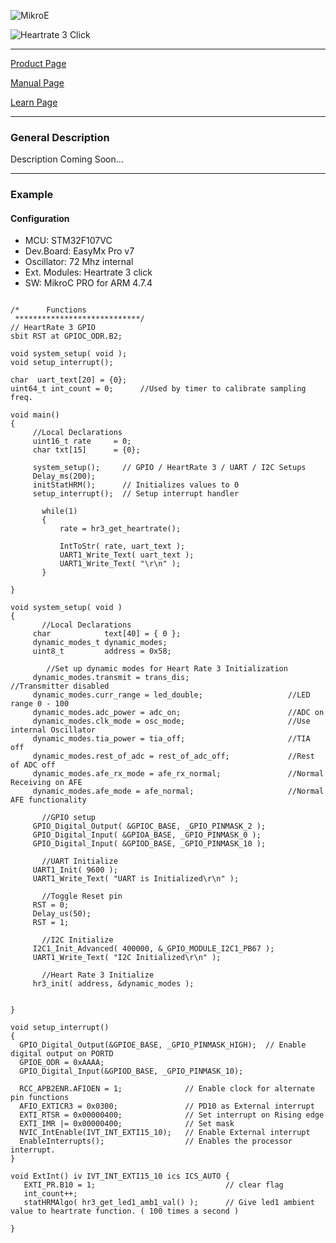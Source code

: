 ![MikroE](http://www.mikroe.com/img/designs/beta/logo_small.png)

![Heartrate 3 Click](http://cdn.mikroe.com/img/click/heart-rate-3/preview/heart-rate-3-click-thumb-02.png)

---
[Product Page](http://www.mikroe.com/click/heart-rate-3/)

[Manual Page](http://docs.mikroe.com/Heart_rate_3_click)

[Learn Page](http://learn.mikroe.com/microcontrollers-have-a-heart-too/)

---

### General Description

Description Coming Soon...


---

### Example

#### Configuration
* MCU:             STM32F107VC
* Dev.Board:       EasyMx Pro v7
* Oscillator:      72 Mhz internal
* Ext. Modules:    Heartrate 3 click
* SW:              MikroC PRO for ARM 4.7.4

```

/*      Functions
 ****************************/
// HeartRate 3 GPIO
sbit RST at GPIOC_ODR.B2;

void system_setup( void );
void setup_interrupt();

char  uart_text[20] = {0};
uint64_t int_count = 0;      //Used by timer to calibrate sampling freq.

void main()
{    
     //Local Declarations
     uint16_t rate     = 0;
     char txt[15]      = {0};

     system_setup();     // GPIO / HeartRate 3 / UART / I2C Setups
     Delay_ms(200);
     initStatHRM();      // Initializes values to 0
     setup_interrupt();  // Setup interrupt handler

       while(1)
       {   
           rate = hr3_get_heartrate();
           
           IntToStr( rate, uart_text );
           UART1_Write_Text( uart_text );
           UART1_Write_Text( "\r\n" );
       }

}

void system_setup( void )
{
       //Local Declarations
     char            text[40] = { 0 };
     dynamic_modes_t dynamic_modes;
     uint8_t         address = 0x58;
    
        //Set up dynamic modes for Heart Rate 3 Initialization
     dynamic_modes.transmit = trans_dis;                      //Transmitter disabled
     dynamic_modes.curr_range = led_double;                   //LED range 0 - 100
     dynamic_modes.adc_power = adc_on;                        //ADC on
     dynamic_modes.clk_mode = osc_mode;                       //Use internal Oscillator
     dynamic_modes.tia_power = tia_off;                       //TIA off
     dynamic_modes.rest_of_adc = rest_of_adc_off;             //Rest of ADC off
     dynamic_modes.afe_rx_mode = afe_rx_normal;               //Normal Receiving on AFE
     dynamic_modes.afe_mode = afe_normal;                     //Normal AFE functionality

       //GPIO setup
     GPIO_Digital_Output( &GPIOC_BASE, _GPIO_PINMASK_2 );
     GPIO_Digital_Input( &GPIOA_BASE, _GPIO_PINMASK_0 );
     GPIO_Digital_Input( &GPIOD_BASE, _GPIO_PINMASK_10 );

       //UART Initialize
     UART1_Init( 9600 );
     UART1_Write_Text( "UART is Initialized\r\n" );

       //Toggle Reset pin
     RST = 0;
     Delay_us(50);
     RST = 1;

       //I2C Initialize
     I2C1_Init_Advanced( 400000, &_GPIO_MODULE_I2C1_PB67 );
     UART1_Write_Text( "I2C Initialized\r\n" );

       //Heart Rate 3 Initialize
     hr3_init( address, &dynamic_modes );


}

void setup_interrupt() 
{
  GPIO_Digital_Output(&GPIOE_BASE, _GPIO_PINMASK_HIGH);  // Enable digital output on PORTD
  GPIOE_ODR = 0xAAAA;
  GPIO_Digital_Input(&GPIOD_BASE, _GPIO_PINMASK_10);

  RCC_APB2ENR.AFIOEN = 1;              // Enable clock for alternate pin functions
  AFIO_EXTICR3 = 0x0300;               // PD10 as External interrupt
  EXTI_RTSR = 0x00000400;              // Set interrupt on Rising edge
  EXTI_IMR |= 0x00000400;              // Set mask
  NVIC_IntEnable(IVT_INT_EXTI15_10);   // Enable External interrupt
  EnableInterrupts();                  // Enables the processor interrupt.
}

void ExtInt() iv IVT_INT_EXTI15_10 ics ICS_AUTO {
   EXTI_PR.B10 = 1;                             // clear flag
   int_count++;
   statHRMAlgo( hr3_get_led1_amb1_val() );      // Give led1 ambient value to heartrate function. ( 100 times a second )

}
```


